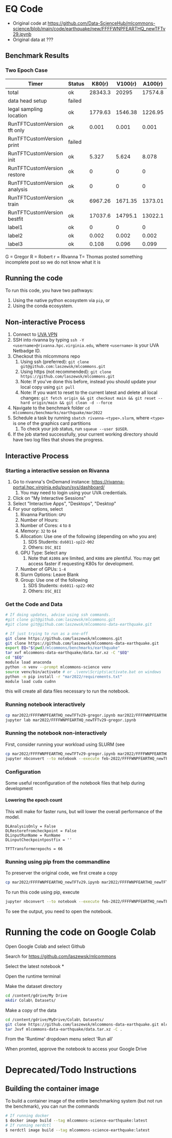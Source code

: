 # EQ Code

* Original code at <https://github.com/Data-ScienceHub/mlcommons-science/blob/main/code/earthquake/new/FFFFWNPFEARTHQ_newTFTv29.ipynb>
* Original data at ???

## Benchmark Results

### Two Epoch Case


| Timer                        | Status  | K80(r)    | V100(r)    | A100(r)  | RTX3090(G) | RTX3080(R) | T???    |
|------------------------------|---------|-----------|------------|----------|------------|------------|---------|
| total                        |  ok     |  28343.3  |   20295    |  17574.8 |   6589.41  |    8348.49 | 17580.4 |
| data head setup              |  failed |           |            |          |            |            |         |
| legal sampling location      |  ok     |   1779.63 |   1546.38  |  1226.95 |   457.886  |    532.535 | 1228.35 |
| RunTFTCustomVersion tft only |  ok     |     0.001 |     0.001  |    0.001 |       0    |        0   | 0.001   |
| RunTFTCustomVersion print    |  failed |           |            |          |            |            |         |
| RunTFTCustomVersion init     |  ok     |     5.327 |     5.624  |    8.078 |      0.84  |     3.612  | 4.163   |
| RunTFTCustomVersion restore  |  ok     |        0  |        0   |        0 |         0  |          0 | 0       |
| RunTFTCustomVersion analysis |  ok     |        0  |        0   |        0 |         0  |          0 | 0       |
| RunTFTCustomVersion train    |  ok     |   6967.26 |    1671.35 |  1373.01 |   1103.15  |    2068.9  | 1342.07 |
| RunTFTCustomVersion bestfit  |  ok     |   17037.6 |    14795.1 |  13022.1 |   4420.31  |    4997.13 | 13018.4 |
| label1                       |  ok     |        0  |        0   |       0  |       0    |        0   | 0       |
| label2                       |  ok     |     0.002 |      0.002 |    0.002 |      0.001 |      0.001 | 0.002   |
| label3                       |  ok     |     0.108 |     0.096  |    0.099 |     0.033  |      0.036 | 0.1     |
 
G = Gregor
R = Robert
r = RIvanna
T= Thomas posted something incomplete post so we do not know what it is
 
## Running the code

To run this code, you have two pathways:

1. Using the native python ecosystem via `pip`, or
2. Using the conda ecosystem.


## Non-interactive Process

1. Connect to [UVA VPN](https://virginia.service-now.com/its/?id=itsweb_kb_article&sys_id=f24e5cdfdb3acb804f32fb671d9619d0)
2. SSH into rivanna by typing `ssh -Y <username>@rivanna.hpc.virginia.edu`, where `<username>` is your UVA Netbadge ID.
3. Checkout this mlcommons repo
   1. Using ssh (preferred): `git clone git@github.com:laszewsk/mlcommons.git`
   2. Using https (not recommended): `git clone https://github.com/laszewsk/mlcommons.git` 
   3. Note: If you've done this before, instead you should update your local copy using `git pull`
   4. Note: If you want to reset to the current latest and delete all local changes:  `git fetch origin && git checkout main && git reset --hard origin/main && git clean -d --force`
5. Navigate to the benchmark folder `cd mlcommons/benchmarks/earthquake/mar2022`
6. Schedule a task by running `sbatch rivanna-<type>.slurm`, where `<type>` is one of the graphics card partitions
   1. To check your job status, run `squeue --user $USER`.
8. If the job started successfully, your current working directory should have two log files that shows the progress.


## Interactive Process

### Starting a interactive session on Rivanna

1. Go to rivanna's OnDemand instance: <https://rivanna-portal.hpc.virginia.edu/pun/sys/dashboard/>
   1. You may need to login using your UVA credentials.
2. Click on "My Interactive Sessions"
3. Select "Interactive Apps",  "Desktops", "Desktop"
4. For your options, select
   1. Rivanna Partition: `GPU`
   2. Number of Hours: <time you plan to use the request>
   3. Number of Cores: `4` to `8`
   4. Memory: `32` to `64`
   5. Allocation: Use one of the following (depending on who you are)
      1. SDS Students: `ds6011-sp22-002`
      2. Others: `DSC_BII`
   6. GPU Type: Select any
      1. Note that `A100`s are limited, and `K80`s are plentiful.  You may get access faster if requesting K80s for development.
   7. Number of GPUs: `1-4`
   8. Slurm Options: Leave Blank
   9. Group: Use one of the following
      1. SDS Students: `ds6011-sp22-002`
      2. Others: `DSC_BII`
      
### Get the Code and Data

```bash
# If doing updates, advise using ssh commands.
#git clone git@github.com:laszewsk/mlcommons.git
#git clone git@github.com:laszewsk/mlcommons-data-earthquake.git

# If just trying to run as a one-off
git clone https://github.com/laszewsk/mlcommons.git
git clone https://github.com/laszewsk/mlcommons-data-earthquake.git
export EQ="$(pwd)/mlcommons/benchmarks/earthquake"
tar xvf mlcommons-data-earthquake/data.tar.xz -C "$EQ"
cd "$EQ"
module load anaconda
python -m venv --prompt mlcommons-science venv
source venv/bin/activate # or .\venv\Scripts\activate.bat on windows
python -m pip install -r "mar2022/requirements.txt"
module load cuda cudnn
```

this will create all data files necessary to run the notebook.

### Running notebook interactively

```bash
cp mar2022/FFFFWNPFEARTHQ_newTFTv29-gregor.ipynb mar2022/FFFFWNPFEARTHQ_newTFTv29-$USER.ipynb
jupyter lab mar2022/FFFFWNPFEARTHQ_newTFTv29-gregor.ipynb
```

### Running the notebook non-interactively

First, consider running your workload using SLURM (see 

```bash
cp mar2022/FFFFWNPFEARTHQ_newTFTv29-gregor.ipynb mar2022/FFFFWNPFEARTHQ_newTFTv29-$USER.ipynb
jupyter nbconvert --to notebook --execute feb-2022/FFFFWNPFEARTHQ_newTFTv29-$USER.ipynb
```
   
### Configuration
   
Some useful reconfiguration of the notebook files that help during development

#### Lowering the epoch count
   
This will make for faster runs, but will lower the overall performance of the model.

```
DLAnalysisOnly = False
DLRestorefromcheckpoint = False
DLinputRunName = RunName
DLinputCheckpointpostfix = ''

TFTTransformerepochs = 66
```
   
### Running using pip from the commandline

To preserver the original code, we first create a copy

```bash
cp mar2022/FFFFWNPFEARTHQ_newTFTv29.ipynb mar2022/FFFFWNPFEARTHQ_newTFTv29-$USER.ipynb 
```

To run this code using pip, execute

```bash
jupyter nbconvert --to notebook --execute feb-2022/FFFFWNPFEARTHQ_newTFTv29-$USER.ipynb
```

To see the output, you need to open the notebook.
   

# Running the code on Google Colab
   
Open Google Colab and select Github
   
Search for https://github.com/laszewsk/mlcommons
   
Select the latest notebook *
   
Open the runtime terminal
   
Make the dataset directory 
   
```bash
cd /content/gdrive/My Drive
mkdir Colab\ Datasets/
```
Make a copy of the data
  
```bash
cd /content/gdrive/MyDrive/Colab\ Datasets/
git clone https://github.com/laszewsk/mlcommons-data-earthquake.git mlcommons-data-earthquake
tar Jxvf mlcommons-data-earthquake/data.tar.xz -C .
```
From the 'Runtime' dropdown menu select 'Run all'
   
When promted, approve the notebook to access your Google Drive

# Deprecated/Todo Instructions
   
## Building the container image

To build a container image of the entire benchmarking system (but not run the 
benchmark), you can run the commands

```bash
# If running docker
$ docker image build --tag mlcommons-science-earthquake:latest
# If running nerdctl
$ nerdctl image build --tag mlcommons-science-earthquake:latest
```

